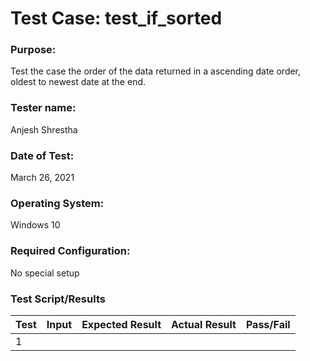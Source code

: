 # Test Case: test_if_sorted

### Purpose:

Test the case the order of the data returned in a ascending date order, oldest to newest date at the end.

### Tester name:

Anjesh Shrestha

### Date of Test:

March 26, 2021

### Operating System:

Windows 10

### Required Configuration:

No special setup

### Test Script/Results

| Test | Input                      | Expected Result | Actual Result | Pass/Fail |
| ---- | -------------------------- | --------------- | ------------- | --------- |
| 1    |                 |             |           |       |